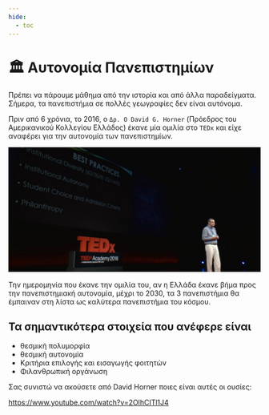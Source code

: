 ```yaml
---
hide:
  - toc
---
```


# 🏛️ Aυτονομία Πανεπιστημίων

Πρέπει να πάρουμε μάθημα από την ιστορία και από άλλα παραδείγματα. Σήμερα, τα πανεπιστήμια σε πολλές γεωγραφίες δεν είναι αυτόνομα.

Πριν από 6 χρόνια, το 2016, ο `Δρ. Ο David G. Horner` (Πρόεδρος του Αμερικανικού Κολλεγίου Ελλάδος) έκανε μία ομιλία στο `TEDx` και είχε αναφέρει για την αυτονομία των πανεπιστημίων.

![picture](./university_autonomy_1.jpg)

Την ημερομηνία που έκανε την ομιλία του, αν η Ελλάδα έκανε βήμα προς την πανεπιστημιακή αυτονομία, μέχρι το 2030, τα 3 πανεπιστήμια θα έμπαιναν στη λίστα ως καλύτερα πανεπιστήμια του κόσμου.

## Τα σημαντικότερα στοιχεία που ανέφερε είναι

- θεσμική πολυμορφία
- θεσμική αυτονομία
- Κριτήρια επιλογής και εισαγωγής φοιτητών
- Φιλανθρωπική οργάνωση

Σας συνιστώ να ακούσετε από David Horner ποιες είναι αυτές οι ουσίες:

<https://www.youtube.com/watch?v=2OlhCITl1J4>
